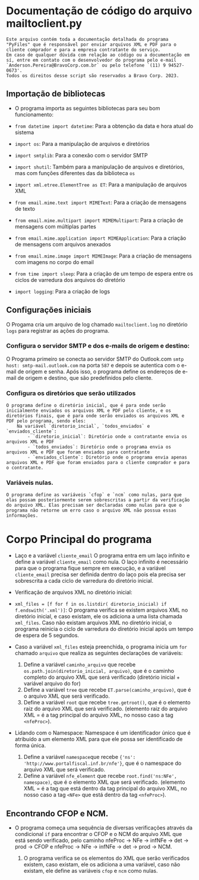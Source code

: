 # Documentação de código do arquivo mailtoclient.py

    Este arquivo contém toda a documentação detalhada do programa "PyFiles" que é responsável por enviar arquivos XML e PDF para o cliente comprador e para a empresa contratante do serviço.
    Em caso de qualquer dúvida com relação ao código ou a documentação em sí, entre em contato com o desenvolvedor do programa pelo e-mail `Anderson.Pereira@BravoCorp.com.br` ou pelo telefone `(11) 9 94527-0673'.
    Todos os direitos desse script são reservados a Bravo Corp. 2023.

## Importação de bibliotecas

* O programa importa as seguintes bibliotecas para seu bom funcionamento: 

- `from datetime import datetime`: Para a obtenção da data e hora atual do sistema

- `import os`: Para a manipulação de arquivos e diretórios

- `import smtplib`: Para a conexão com o servidor SMTP

- `import shutil`: Também para a manipulação de arquivos e diretórios, mas com funções diferentes das da biblioteca `os`

- `import xml.etree.ElementTree as ET`: Para a manipulação de arquivos XML

- `from email.mime.text import MIMEText`: Para a criação de mensagens de texto

- `from email.mime.multipart import MIMEMultipart`: Para a criação de mensagens com múltiplas partes

- `from email.mime.application import MIMEApplication`: Para a criação de mensagens com arquivos anexados

- `from email.mime.image import MIMEImage`: Para a criação de mensagens com imagens no corpo do email

- `from time import sleep`: Para a criação de um tempo de espera entre os ciclos de varredura dos arquivos do diretório

- `import logging`: Para a criação de logs

## Configurações iniciais

 O Progama cria um arquivo de log chamado `mailtoclient.log` no diretório `logs` para registrar as ações do programa.

### Configura o servidor SMTP e dos e-mails de origem e destino:
  
  O Programa primeiro se conecta ao servidor SMTP do Outlook.com `smtp host: smtp-mail.outlook.com` na porta `587` e depois se autentica com o e-mail de origem e senha. Após isso, o programa define os endereços de e-mail de origem e destino, que são predefinidos pelo cliente.

### Configura os diretórios que serão utilizados

    O programa define o diretório inicial, que é para onde serão inicialmente enviados os arquivos XML e PDF pelo cliente, e os diretórios finais, que é para onde serão enviados os arquivos XML e PDF pelo programa, sendo eles:
        Na variável `diretorio_incial`, `todos_enviados` e `enviados_cliente`:
            - `diretorio_inicial`: Diretório onde o contratante envia os arquivos XML e PDF
            - `todos_enviados`: Diretório onde o programa envia os arquivos XML e PDF que foram enviados para contratante
            - `enviados_cliente`: Diretório onde o programa envia apenas arquivos XML e PDF que foram enviados para o cliente comprador e para o contratante.

### Variáveis nulas.

    O programa define as variáveis `cfop` e `ncm` como nulas, para que elas possam posteriormente serem sobrescritas a partir da verificação do arquivo XML. Elas precisam ser declaradas como nulas para que o programa não retorne um erro caso o arquivo XML não possua essas informações.

# Corpo Principal do programa

* Laço e a variável `cliente_email` 
 O programa entra em um laço infinito e define a variável `cliente_email` como nula. O laço infinito é necessário para que o programa fique sempre em execução, e a variável `cliente_email` precisa ser definida dentro do laço pois ela precisa ser sobrescrita a cada ciclo de varredura do diretório inicial.

 * Verificação de arquivos XML no diretório inicial: 
 - `xml_files = [f for f in os.listdir( diretorio_inicial) if f.endswith('.xml')]`:
    O programa verifica se existem arquivos XML no diretório inicial, e caso existam, ele os adiciona a uma lista chamada `xml_files`. Caso não existam arquivos XML no diretório inicial, o programa reinicia o ciclo de varredura do diretório inicial após um tempo de espera de 5 segundos.

- Caso a variável `xml_files` esteja preenchida, o programa inicia um `for` chamado `arquivo` que realiza as seguintes declarações de variáveis:  

    1. Define a variável `caminho_arquivo` que recebe `os.path.join(diretorio_inicial, arquivo)`, que é o caminho completo do arquivo XML que será verificado (diretório inicial + variável arquivo do for)
    2. Define a variável `tree` que recebe `ET.parse(caminho_arquivo)`, que é o arquivo XML que será verificado.
    3. Define a variável `root` que recebe `tree.getroot()`, que é o elemento raiz do arquivo XML que será verificado. (elemento raiz do arquivo XML = é a tag principal do arquivo XML, no nosso caso a tag `<nfeProc>`).

- Lidando com o Namespace: Namespace é um identificador único que é atribuído a um elemento XML para que ele possa ser identificado de forma única.

    1. Define a variável `namespace`que recebe `{'ns': 'http://www.portalfiscal.inf.br/nfe'}`, que é o namespace do arquivo XML que será verificado.
    2. Define a variável `nfe_element` que recebe `root.find('ns:NFe', namespace)`, que é o elemento XML que será verificado. (elemento XML = é a tag que está dentro da tag principal do arquivo XML, no nosso caso a tag `<NFe>` que está dentro da tag `<nfeProc>`).

## Encontrando CFOP e NCM. 

* O programa começa uma sequência de diversas verificações através da condicional `if` para encontrar o CFOP e o NCM do arquivo XML que está sendo verificado, pelo caminho nfeProc → NFe → infNFe → det → prod → CFOP e nfeProc → NFe → infNFe → det → prod → NCM.

    1. O programa verifica se os elementos do XML que serão verificados existem, caso existam, ele os adiciona a uma variável, caso não existam, ele define as variáveis `cfop` e `ncm` como nulas.

    






    
    

